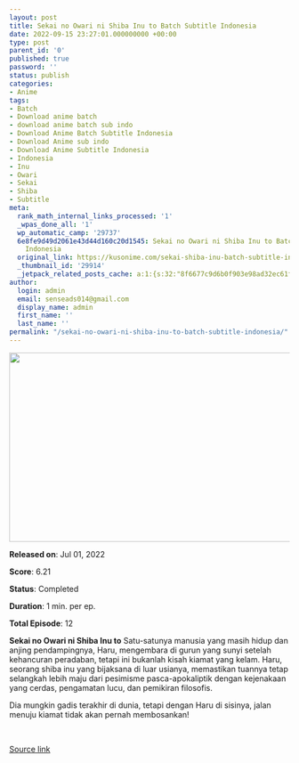 ```yaml
---
layout: post
title: Sekai no Owari ni Shiba Inu to Batch Subtitle Indonesia
date: 2022-09-15 23:27:01.000000000 +00:00
type: post
parent_id: '0'
published: true
password: ''
status: publish
categories:
- Anime
tags:
- Batch
- Download anime batch
- download anime batch sub indo
- Download Anime Batch Subtitle Indonesia
- Download Anime sub indo
- Download Anime Subtitle Indonesia
- Indonesia
- Inu
- Owari
- Sekai
- Shiba
- Subtitle
meta:
  rank_math_internal_links_processed: '1'
  _wpas_done_all: '1'
  wp_automatic_camp: '29737'
  6e8fe9d49d2061e43d44d160c20d1545: Sekai no Owari ni Shiba Inu to Batch Subtitle
    Indonesia
  original_link: https://kusonime.com/sekai-shiba-inu-batch-subtitle-indonesia/
  _thumbnail_id: '29914'
  _jetpack_related_posts_cache: a:1:{s:32:"8f6677c9d6b0f903e98ad32ec61f8deb";a:2:{s:7:"expires";i:1663327734;s:7:"payload";a:3:{i:0;a:1:{s:2:"id";i:29800;}i:1;a:1:{s:2:"id";i:29764;}i:2;a:1:{s:2:"id";i:29756;}}}}
author:
  login: admin
  email: senseads014@gmail.com
  display_name: admin
  first_name: ''
  last_name: ''
permalink: "/sekai-no-owari-ni-shiba-inu-to-batch-subtitle-indonesia/"
---
```

<p><img width="588" height="340" src="{{ site.baseurl }}/assets/2022/09/Sekai-no-Owari-ni-Shiba-Inu-to-588x340.jpg" class="attachment-thumb-large size-thumb-large wp-post-image" alt="" loading="lazy" title="Sekai no Owari ni Shiba Inu to Batch Subtitle Indonesia" srcset="https://kusonime.com/wp-content/uploads/2022/08/Sekai-no-Owari-ni-Shiba-Inu-to-588x340.jpg 588w, https://kusonime.com/wp-content/uploads/2022/08/Sekai-no-Owari-ni-Shiba-Inu-to-300x173.jpg 300w, https://kusonime.com/wp-content/uploads/2022/08/Sekai-no-Owari-ni-Shiba-Inu-to-768x444.jpg 768w, https://kusonime.com/wp-content/uploads/2022/08/Sekai-no-Owari-ni-Shiba-Inu-to-520x301.jpg 520w, https://kusonime.com/wp-content/uploads/2022/08/Sekai-no-Owari-ni-Shiba-Inu-to.jpg 1000w" sizes="(max-width: 588px) 100vw, 588px" />
<p><b>Released on</b>: Jul 01, 2022</p>
<p>
<p><b>Score</b>: 6.21</p>
<p>
<p><b>Status</b>: Completed</p>
<p>
<p><b>Duration</b>: 1 min. per ep.</p>
<p>
<p><b>Total Episode</b>: 12</p>
<p>
<p><strong>Sekai no Owari ni Shiba Inu to</strong> Satu-satunya manusia yang masih hidup dan anjing pendampingnya, Haru, mengembara di gurun yang sunyi setelah kehancuran peradaban, tetapi ini bukanlah kisah kiamat yang kelam. Haru, seorang shiba inu yang bijaksana di luar usianya, memastikan tuannya tetap selangkah lebih maju dari pesimisme pasca-apokaliptik dengan kejenakaan yang cerdas, pengamatan lucu, dan pemikiran filosofis.</p>
<p>
<p>Dia mungkin gadis terakhir di dunia, tetapi dengan Haru di sisinya, jalan menuju kiamat tidak akan pernah membosankan!</p>
<p>
<p> </p>
<p><a href="https://kusonime.com/sekai-shiba-inu-batch-subtitle-indonesia/">Source link </a></p>
